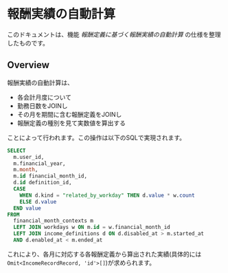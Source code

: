 # 報酬実績の自動計算

このドキュメントは、機能 _報酬定義に基づく報酬実績の自動計算_ の仕様を整理したものです。

## Overview

報酬実績の自動計算は、

- 各会計月度について
- 勤務日数をJOINし
- その月を期間に含む報酬定義をJOINし
- 報酬定義の種別を見て実数値を算出する

ことによって行われます。この操作は以下のSQLで実現されます。

```sql
SELECT
  m.user_id,
  m.financial_year,
  m.month,
  m.id financial_month_id,
  d.id definition_id,
  CASE
    WHEN d.kind = "related_by_workday" THEN d.value * w.count
    ELSE d.value
  END value
FROM
  financial_month_contexts m
  LEFT JOIN workdays w ON m.id = w.financial_month_id
  LEFT JOIN income_definitions d ON d.disabled_at > m.started_at
  AND d.enabled_at < m.ended_at
```

これにより、各月に対応する各報酬定義から算出された実績(具体的には `Omit<IncomeRecordRecord, 'id'>[]`)が求められます。
